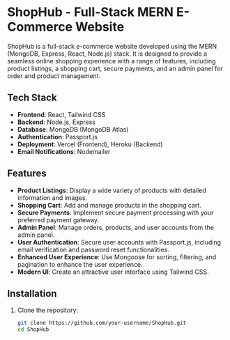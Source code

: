 # ShopHub - Full-Stack MERN E-Commerce Website

ShopHub is a full-stack e-commerce website developed using the MERN (MongoDB, Express, React, Node.js) stack. It is designed to provide a seamless online shopping experience with a range of features, including product listings, a shopping cart, secure payments, and an admin panel for order and product management.

## Tech Stack

- **Frontend**: React, Tailwind CSS
- **Backend**: Node.js, Express
- **Database**: MongoDB (MongoDB Atlas)
- **Authentication**: Passport.js
- **Deployment**: Vercel (Frontend), Heroku (Backend)
- **Email Notifications**: Nodemailer

## Features

- **Product Listings**: Display a wide variety of products with detailed information and images.
- **Shopping Cart**: Add and manage products in the shopping cart.
- **Secure Payments**: Implement secure payment processing with your preferred payment gateway.
- **Admin Panel**: Manage orders, products, and user accounts from the admin panel.
- **User Authentication**: Secure user accounts with Passport.js, including email verification and password reset functionalities.
- **Enhanced User Experience**: Use Mongoose for sorting, filtering, and pagination to enhance the user experience.
- **Modern UI**: Create an attractive user interface using Tailwind CSS.

## Installation

1. Clone the repository:

   ```bash
   git clone https://github.com/your-username/ShopHub.git
   cd ShopHub
